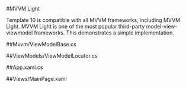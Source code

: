 ﻿#MVVM Light

Template 10 is compatible with all MVVM frameworks, including MVVM Light. MVVM Light is one of the most popular third-party model-view-viewmodel frameworks. This demonstrates a simple implementation. 

##Mvvm/ViewModelBase.cs

##ViewModels/ViewModelLocator.cs

##App.xaml.cs

##Views/MainPage.xaml